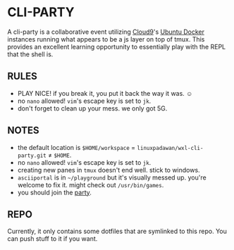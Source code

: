 CLI-PARTY
=========

A cli-party is a collaborative event utilizing [Cloud9][1]'s [Ubuntu Docker][2] instances running what appears to be a js layer on top of tmux. This provides an excellent learning opportunity to essentially play with the REPL that the shell is.

RULES
-----
 * PLAY NICE! if you break it, you put it back the way it was. ☺
 * no `nano` allowed! `vim`'s escape key is set to `jk`.
 * don't forget to clean up your mess. we only got 5G.

NOTES
-----
 * the default location is `$HOME/workspace` = `linuxpadawan/wxl-cli-party.git` ≠ `$HOME`.
 * no `nano` allowed! `vim`'s escape key is set to `jk`.
 * creating new panes in `tmux` doesn't end well. stick to windows.
 * `asciiportal` is in `~/playground` but it's visually messed up. you're welcome to fix it. might check out `/usr/bin/games`.
 * you should join the [party][3].

REPO
----
Currently, it only contains some dotfiles that are symlinked to this repo. You can push stuff to it if you want.

[1]: https://c9.io
[2]: https://dockerfile.github.io/#/ubuntu
[3]: https://ide.c9.io/wxl/cli-party
